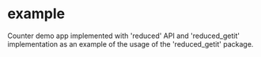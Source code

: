 # example

Counter demo app implemented with 'reduced' API and 'reduced_getit' implementation as an example of the usage of the 'reduced_getit' package.

